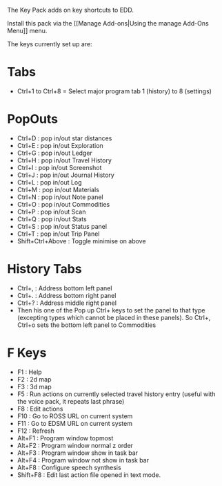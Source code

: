 The Key Pack adds on key shortcuts to EDD.

Install this pack via the [[Manage Add-ons|Using the manage Add-Ons Menu]] menu.

The keys currently set up are:

# Tabs
* Ctrl+1 to Ctrl+8 = Select major program tab 1 (history) to 8 (settings)

# PopOuts
* Ctrl+D : pop in/out star distances
* Ctrl+E : pop in/out Exploration
* Ctrl+G : pop in/out Ledger
* Ctrl+H : pop in/out Travel History
* Ctrl+I : pop in/out Screenshot
* Ctrl+J : pop in/out Journal History
* Ctrl+L : pop in/out Log
* Ctrl+M : pop in/out Materials
* Ctrl+N : pop in/out Note panel
* Ctrl+O : pop in/out Commodities
* Ctrl+P : pop in/out Scan
* Ctrl+Q : pop in/out Stats
* Ctrl+S : pop in/out Status panel
* Ctrl+T : pop in/out Trip Panel
* Shift+Ctrl+Above : Toggle minimise on above

# History Tabs
* Ctrl+, : Address bottom left panel
* Ctrl+. : Address bottom right panel
* Ctrl+? : Address middle right panel
* Then his one of the Pop up Ctrl+ keys to set the panel to that type (excepting types which cannot be placed in these panels).  So Ctrl+, Ctrl+o sets the bottom left panel to Commodities

# F Keys
* F1 : Help
* F2 : 2d map
* F3 : 3d map
* F5 : Run actions on currently selected travel history entry (useful with the voice pack, it repeats last phrase)
* F8 : Edit actions
* F10 : Go to ROSS URL on current system
* F11 : Go to EDSM URL on current system
* F12 : Refresh 
* Alt+F1 : Program window topmost
* Alt+F2 : Program window normal z order
* Alt+F3 : Program window show in task bar
* Alt+F4 : Program window not show in task bar
* Alt+F8 : Configure speech synthesis
* Shift+F8 : Edit last action file opened in text mode.
